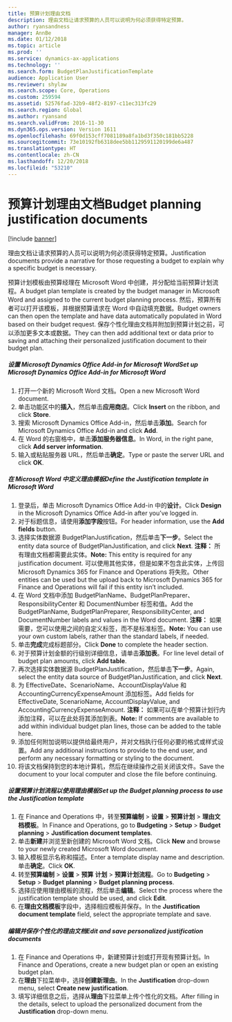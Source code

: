 ```yaml
---
title: 预算计划理由文档
description: 理由文档让请求预算的人员可以说明为何必须获得特定预算。
author: ryansandness
manager: AnnBe
ms.date: 01/12/2018
ms.topic: article
ms.prod: ''
ms.service: dynamics-ax-applications
ms.technology: ''
ms.search.form: BudgetPlanJustificationTemplate
audience: Application User
ms.reviewer: shylaw
ms.search.scope: Core, Operations
ms.custom: 259594
ms.assetid: 52576fad-32b9-48f2-8197-c11ec313fc29
ms.search.region: Global
ms.author: ryansand
ms.search.validFrom: 2016-11-30
ms.dyn365.ops.version: Version 1611
ms.openlocfilehash: 69f0d153cff7081189a8fa1bd3f350c181bb5228
ms.sourcegitcommit: 73e10192fb6318dee5bb1129591120199de6a487
ms.translationtype: HT
ms.contentlocale: zh-CN
ms.lasthandoff: 12/20/2018
ms.locfileid: "53210"
---
```

# <a name="budget-planning-justification-documents"></a><span data-ttu-id="52a45-103">预算计划理由文档</span><span class="sxs-lookup"><span data-stu-id="52a45-103">Budget planning justification documents</span></span>

[!include [banner](../includes/banner.md)]

<span data-ttu-id="52a45-104">理由文档让请求预算的人员可以说明为何必须获得特定预算。</span><span class="sxs-lookup"><span data-stu-id="52a45-104">Justification documents provide a narrative for those requesting a budget to explain why a specific budget is necessary.</span></span> 

<span data-ttu-id="52a45-105">预算计划模板由预算经理在 Microsoft Word 中创建，并分配给当前预算计划流程。</span><span class="sxs-lookup"><span data-stu-id="52a45-105">A budget plan template is created by the budget manager in Microsoft Word and assigned to the current budget planning process.</span></span> <span data-ttu-id="52a45-106">然后，预算所有者可以打开该模板，并根据预算请求在 Word 中自动填充数据。</span><span class="sxs-lookup"><span data-stu-id="52a45-106">Budget owners can then open the template and have data automatically populated in Word based on their budget request.</span></span> <span data-ttu-id="52a45-107">保存个性化理由文档并附加到预算计划之前，可以添加更多文本或数据。</span><span class="sxs-lookup"><span data-stu-id="52a45-107">They can then add additional text or data prior to saving and attaching their personalized justification document to their budget plan.</span></span>

##### <a name="set-up-microsoft-dynamics-office-add-in-for-microsoft-word"></a><span data-ttu-id="52a45-108">设置 Microsoft Dynamics Office Add-in for Microsoft Word</span><span class="sxs-lookup"><span data-stu-id="52a45-108">Set up Microsoft Dynamics Office Add-in for Microsoft Word</span></span>

1.  <span data-ttu-id="52a45-109">打开一个新的 Microsoft Word 文档。</span><span class="sxs-lookup"><span data-stu-id="52a45-109">Open a new Microsoft Word document.</span></span>
2.  <span data-ttu-id="52a45-110">单击功能区中的**插入**，然后单击**应用商店**。</span><span class="sxs-lookup"><span data-stu-id="52a45-110">Click **Insert** on the ribbon, and click **Store**.</span></span>
3.  <span data-ttu-id="52a45-111">搜索 Microsoft Dynamics Office Add-in，然后单击**添加**。</span><span class="sxs-lookup"><span data-stu-id="52a45-111">Search for Microsoft Dynamics Office Add-in and click **Add**.</span></span>
4.  <span data-ttu-id="52a45-112">在 Word 的右窗格中，单击**添加服务器信息**。</span><span class="sxs-lookup"><span data-stu-id="52a45-112">In Word, in the right pane, click **Add server information**.</span></span>
5.  <span data-ttu-id="52a45-113">输入或粘贴服务器 URL，然后单击**确定**。</span><span class="sxs-lookup"><span data-stu-id="52a45-113">Type or paste the server URL and click **OK**.</span></span>

##### <a name="define-the-justification-template-in-microsoft-word"></a><span data-ttu-id="52a45-114">在 Microsoft Word 中定义理由模板</span><span class="sxs-lookup"><span data-stu-id="52a45-114">Define the Justification template in Microsoft Word</span></span>

1.  <span data-ttu-id="52a45-115">登录后，单击 Microsoft Dynamics Office Add-in 中的**设计**。</span><span class="sxs-lookup"><span data-stu-id="52a45-115">Click **Design** in the Microsoft Dynamics Office Add-in after you’ve logged in.</span></span>
2.  <span data-ttu-id="52a45-116">对于标题信息，请使用**添加字段**按钮。</span><span class="sxs-lookup"><span data-stu-id="52a45-116">For header information, use the **Add fields** button.</span></span>
3.  <span data-ttu-id="52a45-117">选择实体数据源 BudgetPlanJustification，然后单击**下一步**。</span><span class="sxs-lookup"><span data-stu-id="52a45-117">Select the entity data source of BudgetPlanJustification, and click **Next**.</span></span> <span data-ttu-id="52a45-118">**注释：** 所有理由文档都需要此实体。</span><span class="sxs-lookup"><span data-stu-id="52a45-118">**Note:** This entity is required for any justification document.</span></span> <span data-ttu-id="52a45-119">可以使用其他实体，但是如果不包含此实体，上传回 Microsoft Dynamics 365 for Finance and Operations 将失败。</span><span class="sxs-lookup"><span data-stu-id="52a45-119">Other entities can be used but the upload back to Microsoft Dynamics 365 for Finance and Operations will fail if this entity isn’t included.</span></span>
4.  <span data-ttu-id="52a45-120">在 Word 文档中添加 BudgetPlanName、BudgetPlanPreparer、ResponsibilityCenter 和 DocumentNumber 标签和值。</span><span class="sxs-lookup"><span data-stu-id="52a45-120">Add the BudgetPlanName, BudgetPlanPreparer, ResponsibilityCenter, and DocumentNumber labels and values in the Word document.</span></span> <span data-ttu-id="52a45-121">**注释：** 如果需要，您可以使用之间的自定义标签，而不是标准标签。</span><span class="sxs-lookup"><span data-stu-id="52a45-121">**Note:** You can use your own custom labels, rather than the standard labels, if needed.</span></span>
5.  <span data-ttu-id="52a45-122">单击**完成**完成标题部分。</span><span class="sxs-lookup"><span data-stu-id="52a45-122">Click **Done** to complete the header section.</span></span>
6.  <span data-ttu-id="52a45-123">对于预算计划金额的行级别详细信息，请单击**添加表**。</span><span class="sxs-lookup"><span data-stu-id="52a45-123">For line level detail of budget plan amounts, click **Add table**.</span></span>
7.  <span data-ttu-id="52a45-124">再次选择实体数据源 BudgetPlanJustification，然后单击**下一步**。</span><span class="sxs-lookup"><span data-stu-id="52a45-124">Again, select the entity data source of BudgetPlanJustification, and click **Next**.</span></span>
8.  <span data-ttu-id="52a45-125">为 EffectiveDate、ScenarioName、AccountDisplayValue 和 AccountingCurrencyExpenseAmount 添加标签。</span><span class="sxs-lookup"><span data-stu-id="52a45-125">Add fields for EffectiveDate, ScenarioName, AccountDisplayValue, and AccountingCurrencyExpenseAmount.</span></span> <span data-ttu-id="52a45-126">**注释：** 如果可以在单个预算计划行内添加注释，可以在此处将其添加到表。</span><span class="sxs-lookup"><span data-stu-id="52a45-126">**Note:** If comments are available to add within individual budget plan lines, those can be added to the table here.</span></span>
9.  <span data-ttu-id="52a45-127">添加任何附加说明以提供给最终用户，并对文档执行任何必要的格式或样式设置。</span><span class="sxs-lookup"><span data-stu-id="52a45-127">Add any additional instructions to provide to the end user, and perform any necessary formatting or styling to the document.</span></span>
10. <span data-ttu-id="52a45-128">将该文档保持到您的本地计算机，然后在继续操作之前关闭该文件。</span><span class="sxs-lookup"><span data-stu-id="52a45-128">Save the document to your local computer and close the file before continuing.</span></span>

##### <a name="set-up-the-budget-planning-process-to-use-the-justification-template"></a><span data-ttu-id="52a45-129">设置预算计划流程以使用理由模板</span><span class="sxs-lookup"><span data-stu-id="52a45-129">Set up the Budget planning process to use the Justification template</span></span>

1.  <span data-ttu-id="52a45-130">在 Finance and Operations 中，转至**预算编制** &gt; **设置** &gt; **预算计划** &gt; **理由文档模板**。</span><span class="sxs-lookup"><span data-stu-id="52a45-130">In Finance and Operations, go to **Budgeting** &gt; **Setup** &gt; **Budget planning** &gt; **Justification document templates**.</span></span>
2.  <span data-ttu-id="52a45-131">单击**新建**并浏览至新创建的 Microsoft Word 文档。</span><span class="sxs-lookup"><span data-stu-id="52a45-131">Click **New** and browse to your newly created Microsoft Word document.</span></span>
3.  <span data-ttu-id="52a45-132">输入模板显示名称和描述。</span><span class="sxs-lookup"><span data-stu-id="52a45-132">Enter a template display name and description.</span></span> <span data-ttu-id="52a45-133">单击**确定**。</span><span class="sxs-lookup"><span data-stu-id="52a45-133">Click **OK**.</span></span>
4.  <span data-ttu-id="52a45-134">转至**预算编制** &gt; **设置** &gt; **预算** **计划** &gt; **预算计划流程**。</span><span class="sxs-lookup"><span data-stu-id="52a45-134">Go to **Budgeting** &gt; **Setup** &gt; **Budget** **planning** &gt; **Budget planning process**.</span></span>
5.  <span data-ttu-id="52a45-135">选择应使用理由模板的流程，然后单击**编辑**。</span><span class="sxs-lookup"><span data-stu-id="52a45-135">Select the process where the justification template should be used, and click **Edit**.</span></span>
6.  <span data-ttu-id="52a45-136">在**理由文档模板**字段中，选择相应模板并保存。</span><span class="sxs-lookup"><span data-stu-id="52a45-136">In the **Justification document template** field, select the appropriate template and save.</span></span>

##### <a name="edit-and-save-personalized-justification-documents"></a><span data-ttu-id="52a45-137">编辑并保存个性化的理由文档</span><span class="sxs-lookup"><span data-stu-id="52a45-137">Edit and save personalized justification documents</span></span>

1.  <span data-ttu-id="52a45-138">在 Finance and Operations 中，新建预算计划或打开现有预算计划。</span><span class="sxs-lookup"><span data-stu-id="52a45-138">In Finance and Operations, create a new budget plan or open an existing budget plan.</span></span>
2.  <span data-ttu-id="52a45-139">在**理由**下拉菜单中，选择**创建新理由**。</span><span class="sxs-lookup"><span data-stu-id="52a45-139">In the **Justification** drop-down menu, select **Create new justification**.</span></span>
3.  <span data-ttu-id="52a45-140">填写详细信息之后，选择从**理由**下拉菜单上传个性化的文档。</span><span class="sxs-lookup"><span data-stu-id="52a45-140">After filling in the details, select to upload the personalized document from the **Justification** drop-down menu.</span></span>





